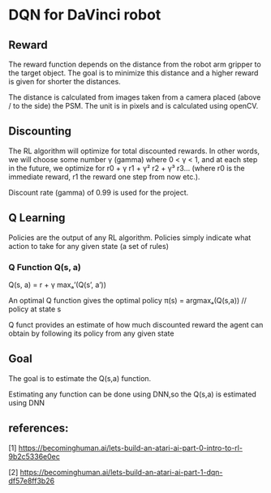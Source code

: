 # DQN for DaVinci robot

## Reward
The reward function depends on the distance from the robot arm gripper to the target object. The goal is to minimize this distance and a higher reward is given for shorter the distances.

The distance is calculated from images taken from a camera placed (above / to the side) the PSM. The unit is in pixels and is calculated using openCV.

## Discounting
The RL algorithm will optimize for total discounted rewards. In other words, we will choose some number γ (gamma) where 0 < γ < 1, and at each step in the future, we optimize for r0 + γ r1 + γ² r2 + γ³ r3… (where r0 is the immediate reward, r1 the reward one step from now etc.).

Discount rate (gamma) of 0.99 is used for the project.

## Q Learning

Policies are the output of any RL algorithm. Policies simply indicate what action to take for any given state (a set of rules)

### Q Function Q(s, a)
Q(s, a) = r + γ maxₐ’(Q(s’, a’))

An optimal Q function gives the optimal policy
π(s) = argmaxₐ(Q(s,a))   // policy at state s

Q funct provides an estimate of how much discounted reward the agent can obtain by following its policy from any given state

## Goal
The goal is to estimate the Q(s,a) function. 

Estimating any function can be done using DNN,so the Q(s,a) is estimated using DNN




## references:
[1] https://becominghuman.ai/lets-build-an-atari-ai-part-0-intro-to-rl-9b2c5336e0ec

[2] https://becominghuman.ai/lets-build-an-atari-ai-part-1-dqn-df57e8ff3b26
